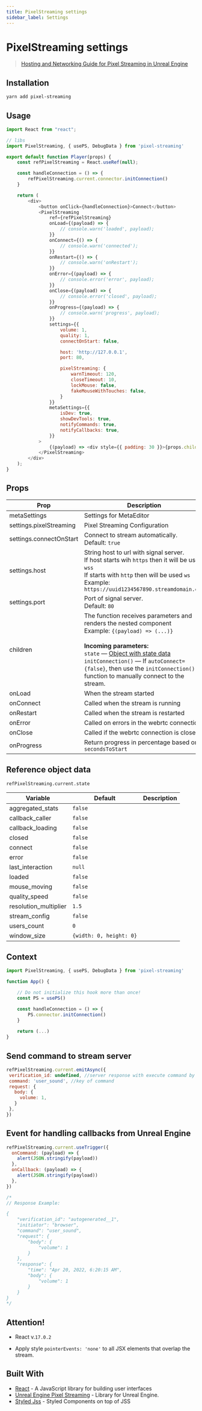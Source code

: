```yaml
---
title: PixelStreaming settings
sidebar_label: Settings
---
```


# PixelStreaming settings

> [Hosting and Networking Guide for Pixel Streaming in Unreal Engine](https://docs.unrealengine.com/5.0/en-US/hosting-and-networking-guide-for-pixel-streaming-in-unreal-engine/)

## Installation

```bash
yarn add pixel-streaming
```

## Usage

```javascript
import React from "react";

// libs
import PixelStreaming, { usePS, DebugData } from 'pixel-streaming'

export default function Player(props) {
    const refPixelStreaming = React.useRef(null);

    const handleConnection = () => {
        refPixelStreaming.current.connector.initConnection()
    }

    return (
        <div>
            <button onClick={handleConnection}>Connect</button>
            <PixelStreaming
                ref={refPixelStreaming}
                onLoad={(payload) => {
                    // console.warn('loaded', payload);
                }}
                onConnect={() => {
                    // console.warn('connected');
                }}
                onRestart={() => {
                    // console.warn('onRestart');
                }}
                onError={(payload) => {
                    // console.error('error', payload);
                }}
                onClose={(payload) => {
                    // console.error('closed', payload);
                }}
                onProgress={(payload) => {
                    // console.warn('progress', payload);
                }}
                settings={{
                    volume: 1,
                    quality: 1,
                    connectOnStart: false,

                    host: 'http://127.0.0.1',
                    port: 80,

                    pixelStreaming: {
                        warnTimeout: 120,
                        closeTimeout: 10,
                        lockMouse: false,
                        fakeMouseWithTouches: false,
                    }
                }}
                metaSettings={{
                    isDev: true,
                    showDevTools: true,
                    notifyCommands: true,
                    notifyCallbacks: true,
                }}
            >
                {(payload) => <div style={{ padding: 30 }}>{props.children}</div>}
            </PixelStreaming>
        </div>
    );
}
```

## Props

| Prop                    | Description                                                                                                                                                                                                                                                                                                                 | Type       |
| ----------------------- | --------------------------------------------------------------------------------------------------------------------------------------------------------------------------------------------------------------------------------------------------------------------------------------------------------------------------- | ---------- |
| metaSettings            | Settings for MetaEditor                                                                                                                                                                                                                                                                                                     | `object`   |
| settings.pixelStreaming | Pixel Streaming Configuration                                                                                                                                                                                                                                                                                               | `object`   |
| settings.connectOnStart | Connect to stream automatically. <br/>Default: `true`                                                                                                                                                                                                                                                                       | `bool`     |
| settings.host           | String host to url with signal server.<br/>If host starts wih `https` then it will be used `wss` <br/>If starts with `http` then will be used `ws`<br/>Example: `https://uuid1234567890.streamdomain.com`                                                                                                                   | `string`   |
| settings.port           | Port of signal server.<br/>Default: `80`                                                                                                                                                                                                                                                                                    | `int`      |
| children                | The function receives parameters and renders the nested component <br/>Example: `{(payload) => (...)}` <br/><br/>**Incoming parameters:** <br/>`state` — [Object with state data](#ps-state)<br/>`initConnection()` — If `autoConnect={false}`, then use the `initConnection()` function to manually connect to the stream. | `function` |
| onLoad                  | When the stream started                                                                                                                                                                                                                                                                                                     | `function` |
| onConnect               | Called when the stream is running                                                                                                                                                                                                                                                                                           |            |
| onRestart               | Called when the stream is restarted                                                                                                                                                                                                                                                                                         | `function` |
| onError                 | Called on errors in the webrtc connection                                                                                                                                                                                                                                                                                   |            |
| onClose                 | Called if the webrtc connection is closed                                                                                                                                                                                                                                                                                   |            |
| onProgress              | Return progress in percentage based on `secondsToStart`                                                                                                                                                                                                                                                                     | `function` |

<h2 id="ps-state">Reference object data</h2>

`refPixelStreaming.current.state`

| Variable              | Default                 | Description |
| --------------------- | ----------------------- | ----------- |
| aggregated_stats      | `false`                 |             |
| callback_caller       | `false`                 |             |
| callback_loading      | `false`                 |             |
| closed                | `false`                 |             |
| connect               | `false`                 |             |
| error                 | `false`                 |             |
| last_interaction      | `null`                  |             |
| loaded                | `false`                 |             |
| mouse_moving          | `false`                 |             |
| quality_speed         | `false`                 |             |
| resolution_multiplier | `1.5`                   |             |
| stream_config         | `false`                 |             |
| users_count           | `0`                     |             |
| window_size           | `{width: 0, height: 0}` |             |

## Context

```javascript
import PixelStreaming, { usePS, DebugData } from 'pixel-streaming'

function App() {

    // Do not initialize this hook more than once!
    const PS = usePS()

    const handleConnection = () => {
        PS.connector.initConnection()
    }
    
    return (...)
}
```

## Send command to stream server

```javascript
refPixelStreaming.current.emitAsync({
 verification_id: undefined, //server response with execute command by verification id
 command: 'user_sound', //key of command
 request: {
   body: {
     volume: 1,
   }   
 },
})
```

## Event for handling callbacks from Unreal Engine

```javascript
refPixelStreaming.current.useTrigger({
  onCommand: (payload) => {
    alert(JSON.stringify(payload))
  },
  onCallback: (payload) => {
    alert(JSON.stringify(payload))
  },
})

/*
// Response Example:

{
    "verification_id": "autogenerated__1",
    "initiator": "browser",
    "command": "user_sound",
    "request": {
        "body": {
            "volume": 1
        }
    },
    "response": {
        "time": "Apr 20, 2022, 6:20:15 AM",
        "body": {
            "volume": 1
        }
    }
}
*/
```

## Attention!

- React v.`17.0.2`

- Apply style `pointerEvents: 'none'` to all JSX elements that overlap the stream.

## Built With

- [React](https://reactjs.org/) - A JavaScript library for building user interfaces
- [Unreal Engine Pixel Streaming](https://docs.unrealengine.com/5.0/en-US) - Library for Unreal Engine.
- [Styled Jss](https://www.npmjs.com/package/styled-jss) - Styled Components on top of JSS
